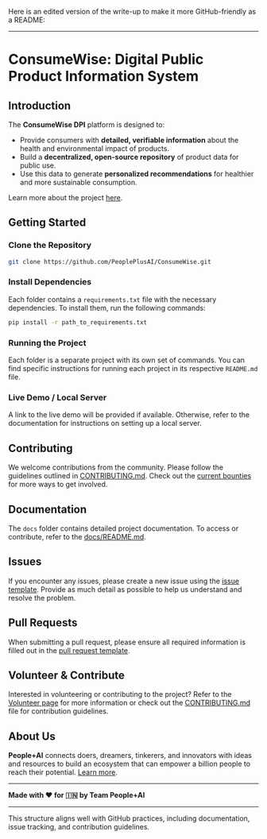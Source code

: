 Here is an edited version of the write-up to make it more GitHub-friendly as a README:

---

# ConsumeWise: Digital Public Product Information System

## Introduction

The **ConsumeWise DPI** platform is designed to:
- Provide consumers with **detailed, verifiable information** about the health and environmental impact of products.
- Build a **decentralized, open-source repository** of product data for public use.
- Use this data to generate **personalized recommendations** for healthier and more sustainable consumption.

Learn more about the project [here](#).

## Getting Started

### Clone the Repository
```bash
git clone https://github.com/PeoplePlusAI/ConsumeWise.git
```

### Install Dependencies
Each folder contains a `requirements.txt` file with the necessary dependencies. To install them, run the following commands:

```bash
pip install -r path_to_requirements.txt
```

### Running the Project
Each folder is a separate project with its own set of commands. You can find specific instructions for running each project in its respective `README.md` file.

### Live Demo / Local Server
A link to the live demo will be provided if available. Otherwise, refer to the documentation for instructions on setting up a local server.

## Contributing

We welcome contributions from the community. Please follow the guidelines outlined in [CONTRIBUTING.md](CONTRIBUTING.md). Check out the [current bounties](#) for more ways to get involved.

## Documentation

The `docs` folder contains detailed project documentation. To access or contribute, refer to the [docs/README.md](docs/README.md).

## Issues

If you encounter any issues, please create a new issue using the [issue template](ISSUE_TEMPLATE.md). Provide as much detail as possible to help us understand and resolve the problem.

## Pull Requests

When submitting a pull request, please ensure all required information is filled out in the [pull request template](PULL_REQUEST_TEMPLATE.md).

## Volunteer & Contribute

Interested in volunteering or contributing to the project? Refer to the [Volunteer page](#) for more information or check out the [CONTRIBUTING.md](CONTRIBUTING.md) file for contribution guidelines.

## About Us

**People+AI** connects doers, dreamers, tinkerers, and innovators with ideas and resources to build an ecosystem that can empower a billion people to reach their potential. [Learn more](#).

---

**Made with ♥️ for 🇮🇳 by Team People+AI**

---

This structure aligns well with GitHub practices, including documentation, issue tracking, and contribution guidelines.
